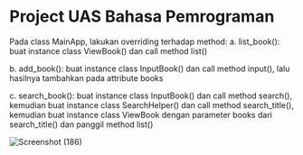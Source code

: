 # Project UAS Bahasa Pemrograman
Pada class MainApp, lakukan overriding terhadap method:
  a. list_book(): buat instance class ViewBook() dan call method list()
  
  b. add_book(): buat instance class InputBook() dan call method input(), lalu hasilnya tambahkan pada attribute books
  
  c. search_book(): buat instance class InputBook() dan call method search(), kemudian buat instance class SearchHelper() 
      dan call method search_title(), kemudian buat instance class ViewBook dengan parameter books dari search_title() dan panggil
      method list()


![Screenshot (186)](https://user-images.githubusercontent.com/53387786/72662800-09703580-3a1e-11ea-875d-516069265b33.png)
